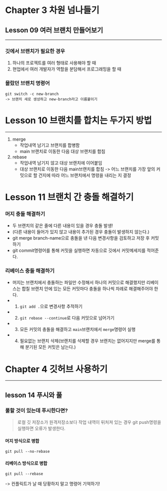 # Chapter 3 차원 넘나들기

## Lesson 09 여러 브랜치 만들어보기

---

### 깃에서 브랜치가 필요한 경우

1. 하나의 프로젝트를 여러 형태로 사용해야 할 때
2. 현업에서 여러 개발자가 역할을 분담해서 프로그래밍을 할 때

### 몰랐던 브랜치 명령어

```
git switch -c new-branch
-> 브랜치 새로 생성하고 new-branch라고 이름붙이기
```

# Lesson 10 브랜치를 합치는 두가지 방법

---

1. merge
   - 작업내역 남기고 브랜치를 합병함
   - main 브랜치로 이동한 다음 대상 브랜치를 합침
2. rebase
   - 작업내역 남기지 않고 대상 브랜치에 이어붙임
   - 대상 브랜치로 이동한 다음 main브랜치를 합침 -> 어느 브랜치를 가장 앞의 커밋으로 할 건지에 따라 어느 브랜치에서 명령을 내리는 지 결정

# Lesson 11 브랜치 간 충돌 해결하기

### 머지 충돌 해결하기

- 두 브랜치의 같은 줄에 다른 내용이 있을 경우 충돌 발생!
- (다른 내용이 들어가 있지 않고 내용이 추가된 경우 충돌이 발생하지 않는다.)
- git merge branch-name으로 충돌을 낸 다음 변경사항을 검토하고 저장 후 커밋하기
- git commit명령어를 통해 커밋을 실행하면 자동으로 깃에서 커밋메세지를 적어준다.

### 리베이스 충돌 해결하기

- 머지는 브랜치에서 충돌하는 파일만 수정해서 하나의 커밋으로 해결했지만 리베이스는 합칠 브랜치 안에 있는 모든 커밋마다 충돌을 하나씩 차례로 해결해주어야 한다.
- 1. `git add .`으로 변경사항 추적하기
- 2. `git rebase --continue`로 다음 커밋으로 넘어가기
- 3. 모든 커밋의 충돌을 해결하고 `main`브랜치에서 `merge`명령어 실행
- 4. 필요없는 브랜치 삭제(브랜치를 삭제할 경우 브랜치는 없어지지만 merge를 통해 분기된 모든 커밋은 남는다.)

# Chapter 4 깃허브 사용하기

---

## lesson 14 푸시와 풀

### 풀할 것이 있는데 푸시한다면?

> 로컬 깃 저장소가 원격저장소보다 작업 내역이 뒤처져 있는 경우 git push명령을 실행하면 오류가 발생한다.

#### 머지 방식으로 병합

```
git pull --no-rebase
```

#### 리베이스 방식으로 병합

```
git pull --rebase
```

-> 컨플릭트가 날 때 당황하지 말고 명령어 기억하기!
